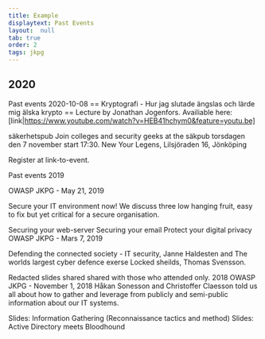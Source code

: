 ```yaml
---
title: Example
displaytext: Past Events
layout:  null
tab: true
order: 2
tags: jkpg
---
```


## 2020

Past events
2020-10-08 
== Kryptografi - Hur jag slutade ängslas och lärde mig älska krypto ==
Lecture by Jonathan Jogenfors. Availiable here: [link|https://www.youtube.com/watch?v=HEB41hchym0&feature=youtu.be]


säkerhetspub
Join colleges and security geeks at the säkpub torsdagen den 7 november start 17:30. New Your Legens, Lilsjöraden 16, Jönköping

Register at link-to-event.

Past events
2019

OWASP JKPG - May 21, 2019

Secure your IT environment now! We discuss three low hanging fruit, easy to fix but yet critical for a secure organisation.

Securing your web-server
Securing your email
Protect your digital privacy
OWASP JKPG - Mars 7, 2019

Defending the connected society - IT security, Janne Haldesten and The worlds largest cyber defence exerse Locked sheilds, Thomas Svensson.

Redacted slides shared shared with those who attended only.
2018
OWASP JKPG - November 1, 2018
Håkan Sonesson and Christoffer Claesson told us all about how to gather and leverage from publicly and semi-public information about our IT systems.

Slides: Information Gathering (Reconnaissance tactics and method)
Slides: Active Directory meets Bloodhound

